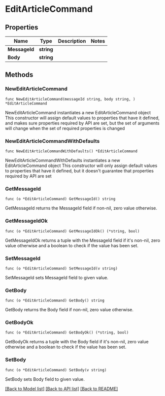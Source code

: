 # EditArticleCommand

## Properties

Name | Type | Description | Notes
------------ | ------------- | ------------- | -------------
**MessageId** | **string** |  | 
**Body** | **string** |  | 

## Methods

### NewEditArticleCommand

`func NewEditArticleCommand(messageId string, body string, ) *EditArticleCommand`

NewEditArticleCommand instantiates a new EditArticleCommand object
This constructor will assign default values to properties that have it defined,
and makes sure properties required by API are set, but the set of arguments
will change when the set of required properties is changed

### NewEditArticleCommandWithDefaults

`func NewEditArticleCommandWithDefaults() *EditArticleCommand`

NewEditArticleCommandWithDefaults instantiates a new EditArticleCommand object
This constructor will only assign default values to properties that have it defined,
but it doesn't guarantee that properties required by API are set

### GetMessageId

`func (o *EditArticleCommand) GetMessageId() string`

GetMessageId returns the MessageId field if non-nil, zero value otherwise.

### GetMessageIdOk

`func (o *EditArticleCommand) GetMessageIdOk() (*string, bool)`

GetMessageIdOk returns a tuple with the MessageId field if it's non-nil, zero value otherwise
and a boolean to check if the value has been set.

### SetMessageId

`func (o *EditArticleCommand) SetMessageId(v string)`

SetMessageId sets MessageId field to given value.


### GetBody

`func (o *EditArticleCommand) GetBody() string`

GetBody returns the Body field if non-nil, zero value otherwise.

### GetBodyOk

`func (o *EditArticleCommand) GetBodyOk() (*string, bool)`

GetBodyOk returns a tuple with the Body field if it's non-nil, zero value otherwise
and a boolean to check if the value has been set.

### SetBody

`func (o *EditArticleCommand) SetBody(v string)`

SetBody sets Body field to given value.



[[Back to Model list]](../README.md#documentation-for-models) [[Back to API list]](../README.md#documentation-for-api-endpoints) [[Back to README]](../README.md)


